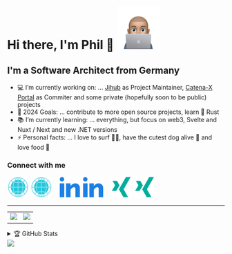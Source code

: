 # Hi there, I'm Phil  🤙 [<img src="./assets/phil_laptop.PNG" width="100"/>](./assets/phil_laptop.PNG)

## I'm a Software Architect from Germany

- 💻 I’m currently working on: ... [Jihub](https://github.com/phil91/jihub) as Project Maintainer, [Catena-X Portal](https://github.com/eclipse-tractusx/portal-backend) as Commiter and some private (hopefully soon to be public) projects
- 🥅 2024 Goals: ... contribute to more open source projects, learn 🦀 Rust
- 📚 I’m currently learning: ... everything, but focus on web3, Svelte and Nuxt / Next and new .NET versions
- ⚡ Personal facts: ... I love to surf 🏄‍♂️, have the cutest dog alive 🐶 and love food 🤣

### Connect with me

[![website](./img/globe-light.svg)](https://www.digitalnativesolutions.de#gh-light-mode-only)
[![website](./img/globe-dark.svg)](https://www.digitalnativesolutions.de#gh-dark-mode-only)
&nbsp;&nbsp;
[![linkedin](./img/linkedin-light.svg)](https://de.linkedin.com/in/phils91#gh-light-mode-only)
[![linkedin](./img/linkedin-dark.svg)](https://de.linkedin.com/in/phils91#gh-dark-mode-only)
&nbsp;&nbsp;
[![xing](./img/xing-light.svg)](https://www.xing.com/profile/Philip_Schneider14#gh-light-mode-only)
[![xing](./img/xing-dark.svg)](https://www.xing.com/profile/Philip_Schneider14#gh-dark-mode-only)

---

<table>
  <tr>
    <td ccolspan="2">
      <a href="https://github.com/anuraghazra/github-readme-stats">
        <img width="375" src="https://github-readme-stats.vercel.app/api?username=Phil91&count_private=true&show_icons=true&theme=tokyonight">
      </a>
    </td>
    <td>
      <a href="https://github.com/DenverCoder1/github-readme-streak-stats">
        <img width="375" src="https://streak-stats.demolab.com/?user=Phil91&theme=tokyonight">
      </a>
    </td>
  </tr>
</table>

<details>
  <summary>🏆 GitHub Stats</summary>
  <div align="center">
    <section>
      <table>
        <tr>
          <td>
            <br>
            <a href="https://github.com/Phil91"><img align="center" width="420" src="assets/base.svg" alt="Base" /></a><br>
            <img src="./.empty-path/to-fix-table-on-mobile.gif" width="360">
          </td>
          <td>
            <sub><em>🏃 Recent Activity</em></sub><br>
            <a href="https://github.com/Phil91"><img align="center" width="420" src="assets/metrics.plugin.activity.svg" alt="Activity"></a><br>
            <a href="https://github.com/Phil91"><img src="/.github/readme/imgs/features_embed.gif" width="360"></a>
          </td>
        </tr>
        <tr>
          <td colspan="2" align="right">
            <sub>
            <sup>Profile Analysis & Language Activity. Generated with <a href="https://github.com/lowlighter/metrics">lowlighter/metrics</a></sup>
            </sub>
          </td>
        </tr>
      </table>
    </section>
  </div>
</details>
<footer><img src="https://capsule-render.vercel.app/api?type=waving&color=gradient&height=110&section=footer&animation=twinkling" /></footer>

[website]: https://www.digitalnativesolutions.de
[linkedin]: https://de.linkedin.com/in/phils91
[xing]: https://www.xing.com/profile/Philip_Schneider14
